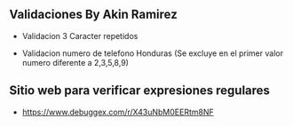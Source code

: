 ## Validaciones By Akin Ramirez


- Validacion 3 Caracter repetidos


- Validacion numero de telefono Honduras (Se excluye en el primer valor numero diferente a 2,3,5,8,9)


## Sitio web para verificar expresiones regulares
- https://www.debuggex.com/r/X43uNbM0EERtm8NF

